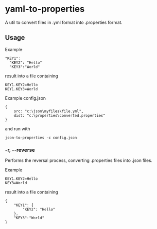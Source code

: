 # yaml-to-properties

A util to convert files in .yml format into .properties format.

## Usage

Example

```
"KEY1":
  "KEY2": "Hello"
  "KEY3":"World"
```

result into a file containing

```
KEY1.KEY2=Hello
KEY1.KEY3=World
```

Example config.json

```
{
    src: "c:\json\myfiles\file.yml",
    dist: "c:\properties\converted.properties"
}
```

and run with 

`json-to-properties -c config.json`

### -r, --reverse

Performs the reversal process, converting .properties files into .json files.

Example 
```
KEY1.KEY2=Hello
KEY3=World
```

result into a file containing

```
{
    "KEY1": {
        "KEY2": "Hello"
    },
    "KEY3":"World"
}
```
